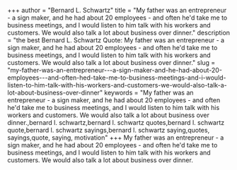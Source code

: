 +++
author = "Bernard L. Schwartz"
title = "My father was an entrepreneur - a sign maker, and he had about 20 employees - and often he'd take me to business meetings, and I would listen to him talk with his workers and customers. We would also talk a lot about business over dinner."
description = "the best Bernard L. Schwartz Quote: My father was an entrepreneur - a sign maker, and he had about 20 employees - and often he'd take me to business meetings, and I would listen to him talk with his workers and customers. We would also talk a lot about business over dinner."
slug = "my-father-was-an-entrepreneur---a-sign-maker-and-he-had-about-20-employees---and-often-hed-take-me-to-business-meetings-and-i-would-listen-to-him-talk-with-his-workers-and-customers-we-would-also-talk-a-lot-about-business-over-dinner"
keywords = "My father was an entrepreneur - a sign maker, and he had about 20 employees - and often he'd take me to business meetings, and I would listen to him talk with his workers and customers. We would also talk a lot about business over dinner.,bernard l. schwartz,bernard l. schwartz quotes,bernard l. schwartz quote,bernard l. schwartz sayings,bernard l. schwartz saying,quotes, sayings,quote, saying, motivation"
+++
My father was an entrepreneur - a sign maker, and he had about 20 employees - and often he'd take me to business meetings, and I would listen to him talk with his workers and customers. We would also talk a lot about business over dinner.
